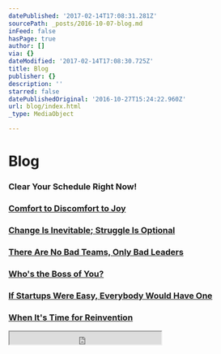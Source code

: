 ```yaml
---
datePublished: '2017-02-14T17:08:31.281Z'
sourcePath: _posts/2016-10-07-blog.md
inFeed: false
hasPage: true
author: []
via: {}
dateModified: '2017-02-14T17:08:30.725Z'
title: Blog
publisher: {}
description: ''
starred: false
datePublishedOriginal: '2016-10-27T15:24:22.960Z'
url: blog/index.html
_type: MediaObject

---
```

# Blog

### Clear Your Schedule Right Now!

### [Comfort to Discomfort to Joy][0]

### [Change Is Inevitable; Struggle Is Optional][1]

### [There Are No Bad Teams, Only Bad Leaders][2]

### [Who's the Boss of You?][3]

### [If Startups Were Easy, Everybody Would Have One][4]

### [When It's Time for Reinvention][5]

<iframe src="https://the-grid.github.io/ed-userhtml/?g=eJxNjkEOwiAURK9C2FO2xgB6CPfmS38tpoWGPw16ezG6cDuTefMcqbny5PUMbHK0Fi0BXIdYVpsyOKNHzDhJrMz5mmll39OWBAvjqVVcSMTr39CsvUwlm9sOlKzVSCAjc2kmlj3D64kWYR0uH6pCUec_mrMUXH9KGxTJK0clNXpt7bYQplLX4d-vpfHOkOEh3WKmKtzxOyZz0MHZLya8AVVdUyc" height="25" style=""></iframe>



[0]: http://dehenry.com/3276f4e1-ad58-420f-819f-163a96be13a0/ "Comfort to Discomfort to Joy"
[1]: http://dehenry.com/change-is-inevitable-struggle-is-optional/ "Change is inevitable"
[2]: http://dehenry.com/there-are-no-bad-teams-only-bad-leaders "No Bad Teams, Only Bad Leaders"
[3]: http://dehenry.com/whos-the-boss-of-you "Who's the Boss of You?"
[4]: http://dehenry.com/if-startups-were-easy-everybody-would-have-one "If Startups Were Easy"
[5]: http://dehenry.com/when-its-time-for-reinvention "When It's Time for Reinvention"
